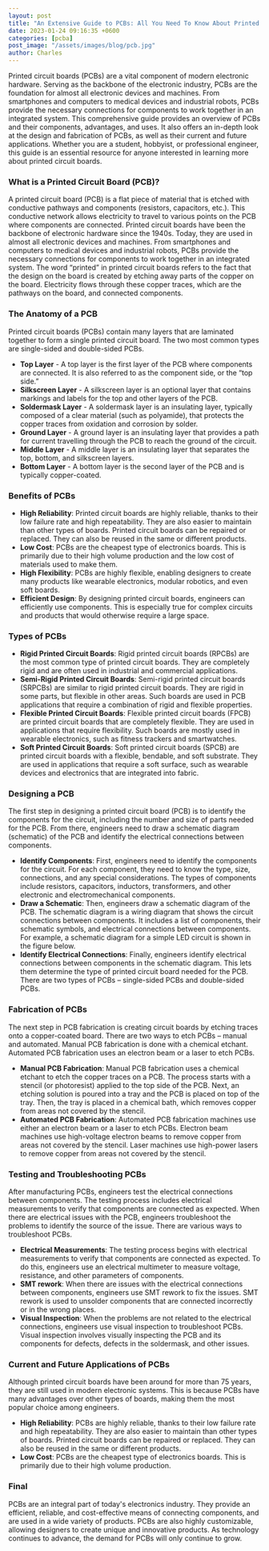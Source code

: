 ```yaml
---
layout: post
title: "An Extensive Guide to PCBs: All You Need To Know About Printed Circuit Boards"
date: 2023-01-24 09:16:35 +0600
categories: [pcba]
post_image: "/assets/images/blog/pcb.jpg"
author: Charles
---
```


<!-- # An Extensive Guide to PCBs: All You Need To Know About Printed Circuit Boards -->

Printed circuit boards (PCBs) are a vital component of modern electronic hardware. Serving as the backbone of the electronic industry, PCBs are the foundation for almost all electronic devices and machines. From smartphones and computers to medical devices and industrial robots, PCBs provide the necessary connections for components to work together in an integrated system. This comprehensive guide provides an overview of PCBs and their components, advantages, and uses. It also offers an in-depth look at the design and fabrication of PCBs, as well as their current and future applications. Whether you are a student, hobbyist, or professional engineer, this guide is an essential resource for anyone interested in learning more about printed circuit boards.

### What is a Printed Circuit Board (PCB)?

A printed circuit board (PCB) is a flat piece of material that is etched with conductive pathways and components (resistors, capacitors, etc.). This conductive network allows electricity to travel to various points on the PCB where components are connected. Printed circuit boards have been the backbone of electronic hardware since the 1940s. Today, they are used in almost all electronic devices and machines. From smartphones and computers to medical devices and industrial robots, PCBs provide the necessary connections for components to work together in an integrated system. The word “printed” in printed circuit boards refers to the fact that the design on the board is created by etching away parts of the copper on the board. Electricity flows through these copper traces, which are the pathways on the board, and connected components.

### The Anatomy of a PCB

Printed circuit boards (PCBs) contain many layers that are laminated together to form a single printed circuit board. The two most common types are single-sided and double-sided PCBs.

- **Top Layer** - A top layer is the first layer of the PCB where components are connected. It is also referred to as the component side, or the “top side.”
- **Silkscreen Layer** - A silkscreen layer is an optional layer that contains markings and labels for the top and other layers of the PCB.
- **Soldermask Layer** - A soldermask layer is an insulating layer, typically composed of a clear material (such as polyamide), that protects the copper traces from oxidation and corrosion by solder.
- **Ground Layer** - A ground layer is an insulating layer that provides a path for current travelling through the PCB to reach the ground of the circuit.
- **Middle Layer** - A middle layer is an insulating layer that separates the top, bottom, and silkscreen layers.
- **Bottom Layer** - A bottom layer is the second layer of the PCB and is typically copper-coated.

### Benefits of PCBs

- **High Reliability**: Printed circuit boards are highly reliable, thanks to their low failure rate and high repeatability. They are also easier to maintain than other types of boards. Printed circuit boards can be repaired or replaced. They can also be reused in the same or different products.
- **Low Cost**: PCBs are the cheapest type of electronics boards. This is primarily due to their high volume production and the low cost of materials used to make them.
- **High Flexibility**: PCBs are highly flexible, enabling designers to create many products like wearable electronics, modular robotics, and even soft boards.
- **Efficient Design**: By designing printed circuit boards, engineers can efficiently use components. This is especially true for complex circuits and products that would otherwise require a large space.

### Types of PCBs

- **Rigid Printed Circuit Boards**: Rigid printed circuit boards (RPCBs) are the most common type of printed circuit boards. They are completely rigid and are often used in industrial and commercial applications.
- **Semi-Rigid Printed Circuit Boards**: Semi-rigid printed circuit boards (SRPCBs) are similar to rigid printed circuit boards. They are rigid in some parts, but flexible in other areas. Such boards are used in PCB applications that require a combination of rigid and flexible properties.
- **Flexible Printed Circuit Boards**: Flexible printed circuit boards (FPCB) are printed circuit boards that are completely flexible. They are used in applications that require flexibility. Such boards are mostly used in wearable electronics, such as fitness trackers and smartwatches.
- **Soft Printed Circuit Boards**: Soft printed circuit boards (SPCB) are printed circuit boards with a flexible, bendable, and soft substrate. They are used in applications that require a soft surface, such as wearable devices and electronics that are integrated into fabric.

### Designing a PCB

The first step in designing a printed circuit board (PCB) is to identify the components for the circuit, including the number and size of parts needed for the PCB. From there, engineers need to draw a schematic diagram (schematic) of the PCB and identify the electrical connections between components.

- **Identify Components**: First, engineers need to identify the components for the circuit. For each component, they need to know the type, size, connections, and any special considerations. The types of components include resistors, capacitors, inductors, transformers, and other electronic and electromechanical components.
- **Draw a Schematic**: Then, engineers draw a schematic diagram of the PCB. The schematic diagram is a wiring diagram that shows the circuit connections between components. It includes a list of components, their schematic symbols, and electrical connections between components. For example, a schematic diagram for a simple LED circuit is shown in the figure below.
- **Identify Electrical Connections**: Finally, engineers identify electrical connections between components in the schematic diagram. This lets them determine the type of printed circuit board needed for the PCB. There are two types of PCBs – single-sided PCBs and double-sided PCBs.

### Fabrication of PCBs

The next step in PCB fabrication is creating circuit boards by etching traces onto a copper-coated board. There are two ways to etch PCBs – manual and automated. Manual PCB fabrication is done with a chemical etchant. Automated PCB fabrication uses an electron beam or a laser to etch PCBs.

- **Manual PCB Fabrication**: Manual PCB fabrication uses a chemical etchant to etch the copper traces on a PCB. The process starts with a stencil (or photoresist) applied to the top side of the PCB. Next, an etching solution is poured into a tray and the PCB is placed on top of the tray. Then, the tray is placed in a chemical bath, which removes copper from areas not covered by the stencil.
- **Automated PCB Fabrication**: Automated PCB fabrication machines use either an electron beam or a laser to etch PCBs. Electron beam machines use high-voltage electron beams to remove copper from areas not covered by the stencil. Laser machines use high-power lasers to remove copper from areas not covered by the stencil.

### Testing and Troubleshooting PCBs

After manufacturing PCBs, engineers test the electrical connections between components. The testing process includes electrical measurements to verify that components are connected as expected. When there are electrical issues with the PCB, engineers troubleshoot the problems to identify the source of the issue. There are various ways to troubleshoot PCBs.

- **Electrical Measurements**: The testing process begins with electrical measurements to verify that components are connected as expected. To do this, engineers use an electrical multimeter to measure voltage, resistance, and other parameters of components.
- **SMT rework**: When there are issues with the electrical connections between components, engineers use SMT rework to fix the issues. SMT rework is used to unsolder components that are connected incorrectly or in the wrong places.
- **Visual Inspection**: When the problems are not related to the electrical connections, engineers use visual inspection to troubleshoot PCBs. Visual inspection involves visually inspecting the PCB and its components for defects, defects in the soldermask, and other issues.

### Current and Future Applications of PCBs

Although printed circuit boards have been around for more than 75 years, they are still used in modern electronic systems. This is because PCBs have many advantages over other types of boards, making them the most popular choice among engineers.

- **High Reliability**: PCBs are highly reliable, thanks to their low failure rate and high repeatability. They are also easier to maintain than other types of boards. Printed circuit boards can be repaired or replaced. They can also be reused in the same or different products.
- **Low Cost**: PCBs are the cheapest type of electronics boards. This is primarily due to their high volume production.

### Final

PCBs are an integral part of today's electronics industry. They provide an efficient, reliable, and cost-effective means of connecting components, and are used in a wide variety of products. PCBs are also highly customizable, allowing designers to create unique and innovative products. As technology continues to advance, the demand for PCBs will only continue to grow.
